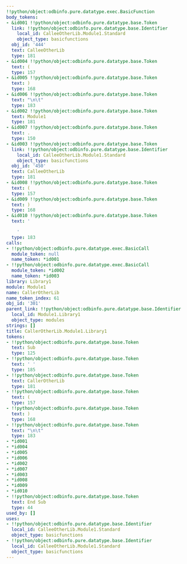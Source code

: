 ```yaml
---
!!python/object:odbinfo.pure.datatype.exec.BasicFunction
body_tokens:
- &id001 !!python/object:odbinfo.pure.datatype.base.Token
  link: !!python/object:odbinfo.pure.datatype.base.Identifier
    local_id: CalleeOtherLib.Module1.Standard
    object_type: basicfunctions
  obj_id: '444'
  text: CalleeOtherLib
  type: 181
- &id004 !!python/object:odbinfo.pure.datatype.base.Token
  text: (
  type: 157
- &id005 !!python/object:odbinfo.pure.datatype.base.Token
  text: )
  type: 168
- &id006 !!python/object:odbinfo.pure.datatype.base.Token
  text: "\n\t"
  type: 183
- &id002 !!python/object:odbinfo.pure.datatype.base.Token
  text: Module1
  type: 181
- &id007 !!python/object:odbinfo.pure.datatype.base.Token
  text: .
  type: 150
- &id003 !!python/object:odbinfo.pure.datatype.base.Token
  link: !!python/object:odbinfo.pure.datatype.base.Identifier
    local_id: CalleeOtherLib.Module1.Standard
    object_type: basicfunctions
  obj_id: '450'
  text: CalleeOtherLib
  type: 181
- &id008 !!python/object:odbinfo.pure.datatype.base.Token
  text: (
  type: 157
- &id009 !!python/object:odbinfo.pure.datatype.base.Token
  text: )
  type: 168
- &id010 !!python/object:odbinfo.pure.datatype.base.Token
  text: '

    '
  type: 183
calls:
- !!python/object:odbinfo.pure.datatype.exec.BasicCall
  module_token: null
  name_token: *id001
- !!python/object:odbinfo.pure.datatype.exec.BasicCall
  module_token: *id002
  name_token: *id003
library: Library1
module: Module1
name: CallerOtherLib
name_token_index: 61
obj_id: '301'
parent_link: !!python/object:odbinfo.pure.datatype.base.Identifier
  local_id: Module1.Library1
  object_type: modules
strings: []
title: CallerOtherLib.Module1.Library1
tokens:
- !!python/object:odbinfo.pure.datatype.base.Token
  text: Sub
  type: 125
- !!python/object:odbinfo.pure.datatype.base.Token
  text: ' '
  type: 185
- !!python/object:odbinfo.pure.datatype.base.Token
  text: CallerOtherLib
  type: 181
- !!python/object:odbinfo.pure.datatype.base.Token
  text: (
  type: 157
- !!python/object:odbinfo.pure.datatype.base.Token
  text: )
  type: 168
- !!python/object:odbinfo.pure.datatype.base.Token
  text: "\n\t"
  type: 183
- *id001
- *id004
- *id005
- *id006
- *id002
- *id007
- *id003
- *id008
- *id009
- *id010
- !!python/object:odbinfo.pure.datatype.base.Token
  text: End Sub
  type: 44
used_by: []
uses:
- !!python/object:odbinfo.pure.datatype.base.Identifier
  local_id: CalleeOtherLib.Module1.Standard
  object_type: basicfunctions
- !!python/object:odbinfo.pure.datatype.base.Identifier
  local_id: CalleeOtherLib.Module1.Standard
  object_type: basicfunctions
---
```

